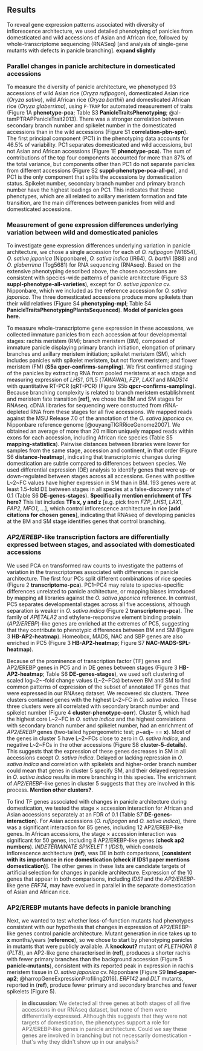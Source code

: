 ## Results

To reveal gene expression patterns associated with diversity of inflorescence architecture, we used detailed phenotyping of panicles from domesticated and wild accessions of Asian and African rice, followed by whole-transcriptome sequencing (RNASeq) [and analysis of single-gene mutants with defects in panicle branching].
**expand slightly**

### Parallel changes in panicle architecture in domesticated accessions

To measure the diversity of panicle architecture, we phenotyped 93 accessions of wild Asian rice (*Oryza rufipogon*), domesticated Asian rice (*Oryza sativa*), wild African rice (*Oryza barthii*) and domesticated African rice (*Oryza glaberrima*), using `P-TRAP` for automated measurement of traits (Figure 1A **phenotype-pca**; Table S3 **PanicleTraitsPhenotyping**; @al-tamPTRAPPanicleTrait2013).
There was a stronger correlation between secondary branch number and spikelet number in the domesticated accessions than in the wild accessions (Figure S1 **correlation-pbn-spn**).
The first principal component (PC1) in the phenotyping data accounts for 46.5% of variability.
PC1 separates domesticated and wild accessions, but not Asian and African accessions (Figure 1E **phenotype-pca**).
The sum of contributions of the top four components accounted for more than 87% of the total variance, but components other than PC1 do not separate panicles from different accessions (Figure S2 **suppl-phenotype-pca-all-pc**), and PC1 is the only component that splits the accessions by domestication status.
Spikelet number, secondary branch number and primary branch number have the highest loadings on PC1.
This indicates that these phenotypes, which are all related to axillary meristem formation and fate transition, are the main differences between panicles from wild and domesticated accessions.

### Measurement of gene expression differences underlying variation between wild and domesticated panicles

To investigate gene expression differences underlying variation in panicle architecture, we chose a single accession for each of *O. rufipogon* (W1654), *O. sativa japonica* (Nipponbare), *O. sativa indica* (IR64), *O. barthii* (B88) and *O. glaberrima* (Tog5681) for RNA sequencing (RNAseq).
Based on the extensive phenotyping described above, the chosen accessions are consistent with species-wide patterns of panicle architecture (Figure S3 **suppl-phenotype-all-varieties**), except for *O. sativa japonica* cv. Nipponbare, which we included as the reference accession for *O. sativa japonica*.
The three domesticated accessions produce more spikelets than their wild relatives (Figure S4 **phenotyping-mpl**; Table S4 **PanicleTraitsPhenotypingPlantsSequenced**).
**Model of panicles goes here.**

To measure whole-transcriptome gene expression in these accessions, we collected immature panicles from each accession at four developmental stages: rachis meristem (RM); branch meristem (BM), composed of immature panicle displaying primary branch initiation, elongation of primary branches and axillary meristem initiation; spikelet meristem (SM), which includes panicles with spikelet meristem, but not floret meristem; and flower meristem (FM) (**S5a qpcr-confirms-sampling**).
We first confirmed staging of the panicles by extracting RNA from pooled meristems at each stage and measuring expression of *LHS1*, *G1L5* (*TAWAWA*), *FZP*, *LAX1* and *MADS14* with quantitative RT-PCR (qRT-PCR) (Figure S5b **qpcr-confirms-sampling**).
Because branching complexity is related to branch meristem establishment and meristem fate transition [**ref**], we chose the BM and SM stages for RNAseq.
cDNA libraries for sequencing were constucted from rRNA-depleted RNA from these stages for all five accessions.
We mapped reads against the MSU Release 7.0 of the annotation of the *O. sativa japonica* cv. Nipponbare reference genome [@ouyangTIGRRiceGenome2007].
We obtained an average of more than 20 million uniquely mapped reads within exons for each accession, including African rice species (Table S5 **mapping-statistics**).
Pairwise distances between libraries were lower for samples from the same stage, accession and continent, in that order (Figure S6 **distance-heatmap**), indicating that transcriptomic changes during domestication are subtle compared to differences between species.
We used differential expression (DE) analysis to identify genes that were up- or down-regulated between stages across all accessions.
Genes with positive L~2~FC values have higher expression in SM than in BM.
193 genes were at least 1.5-fold DE between stages in all species at a false-discovery rate of 0.1 (Table S6 **DE-genes-stages**).
**Specifically mention enrichment of TFs here?**
This list includes **TFs x, y and z** [e.g. pick from *FZP*, *LHS1*, *LAX1*, *PAP2*, *MFO1*, ...], which control inflorescence architecture in rice [**add citations for chosen genes**], indicating that RNAseq of developing panicles at the BM and SM stage identifies genes that control branching.

### *AP2/EREBP*-like transcription factors are differentially expressed between stages, and associated with domesticated accessions

We used PCA on transformed raw counts to investigate the patterns of variation in the transcriptomes associated with differences in panicle architecture. 
The first four PCs split different combinations of rice species (Figure 2 **transcriptome-pca**).
PC1–PC4 may relate to species-specific differences unrelated to panicle architecture, or mapping biases introduced by mapping all libraries against the *O. sativa japonica* reference.
In contrast, PC5 separates developmental stages across all five accessions, although separation is weaker in *O. sativa indica* (Figure 2 **transcriptome-pca**).
The family of *APETALA2* and ethylene-responsive element binding protein (*AP2/EREBP*)-like genes are enriched at the extremes of PC5, suggesting that they contribute to phenotypic differences between BM and SM (Figure 3 **HB-AP2-heatmap**).
Homeobox, MADS, NAC and SBP genes are also enriched in PC5 (Figure 3 **HB-AP2-heatmap**; Figure S7 **NAC-MADS-SPL-heatmap**).

Because of the prominence of transcription factor (TF) genes and AP2/EREBP genes in PC5 and in DE genes between stages (Figure 3 **HB-AP2-heatmap**; Table S6 **DE-genes-stages**), we used soft clustering of scaled log~2~-fold change values (L~2~FCs) between BM and SM to find common patterns of expression of the subset of annotated TF genes that were expressed in our RNAseq dataset.
We recovered six clusters.
Three clusters contained genes with the highest L~2~FC in *O. sativa indica*. 
These three clusters were all correlated with secondary branch number and spikelet number (Figure 4 **cluster-phenotype-corr**).
Cluster 5, which had the highest core L~2~FC in *O. sativa indica* and the highest correlations with secondary branch number and spikelet number, had an enrichment of *AP2/EREBP* genes (two-tailed hypergeometric test; *p*~adj~ == **x**).
Most of the genes in cluster 5 have L~2~FCs close to zero in *O. sativa indica*, and negative L~2~FCs in the other accessions (Figure S8 **cluster-5-details**).
This suggests that the expression of these genes decreases in SM in all accessions except *O. sativa indica*.
Delayed or lacking repression in *O. sativa indica* and correlation with spikelets and higher-order branch number could mean that genes in cluster 5 specify SM, and their delayed repression in *O. sativa indica* results in more branching in this species.
The enrichment of *AP2/EREBP*-like genes in cluster 5 suggests that they are involved in this process.
**Mention other clusters?**.

To find TF genes associated with changes in panicle architecture during domestication, we tested the stage × accession interaction for African and Asian accessions separately at an FDR of 0.1 (Table S7 **DE-genes-interaction**).
For Asian accessions (*O. rufipogon* and *O. sativa indica*), there was a significant interaction for 85 genes, including 12 AP2/EREBP-like genes.
In African accessions, the stage × accession interaction was significant for 50 genes, including 8 AP2/EREBP-like genes (**check ap2 numbers**).
*INDETERMINATE SPIKELET 1* (*IDS1*), which controls inflorescence architecture (**ref**), was DE in both comparisons, [**consistent with its importance in rice domestication (check if IDS1 paper mentions domestication)**].
The other genes in these lists are candidate targets of artificial selection for changes in panicle architecture.
Expression of the 10 genes that appear in both comparisons, including *IDS1* and the *AP2/EREBP*-like gene *ERF74*, may have evolved in parallel in the separate domestication of Asian and African rice.

### AP2/EREBP mutants have defects in panicle branching

Next, we wanted to test whether loss-of-function mutants had phenotypes consistent with our hypothesis that changes in expression of AP2/EREBP-like genes control panicle architecture.
Mutant generation in rice takes up to **x** months/years (**reference**), so we chose to start by phenotyping panicles in mutants that were publicly available.
A **knockout?** mutant of *PLETHORA 8* (*PLT8*), an AP2-like gene characterised in (**ref**), produces a shorter rachis with fewer primary branches than the background accession (Figure 5 **panicle-mutants**), consistent with its reported peak in expression in rachis meristem tissue in *O. sativa japonica* cv. Nipponbare [Figure S9 **lmd-paper-ap2**; @harropGeneExpressionProfiling2016].
*ERF142* and *DLT* mutants, reported in (**ref**), produce fewer primary and secondary branches and fewer spikelets (Figure 5).
>**in discussion**: We detected all three genes at both stages of all five accessions in our RNAseq dataset, but none of them were differentially expressed. Although this suggests that they were not targets of domestication, the phenotypes support a role for AP2/EREBP-like genes in panicle architecture.
> Could we say these genes are involved in branching but not necessarily domestication - that's why they didn't show up in our analysis?
